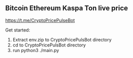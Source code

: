 ## Bitcoin Ethereum Kaspa Ton live price

https://t.me/CryptoPricePulseBot

Get started:
1. Extract env.zip to CryptoPricePulsBot directory
2. cd to CryptoPricePulsBot directory
3. run python3 ./main.py